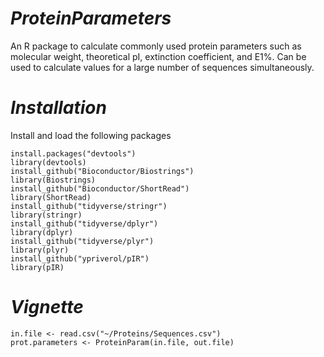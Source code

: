 # _ProteinParameters_
An R package to calculate commonly used protein parameters such as molecular weight, theoretical pI, extinction coefficient, and E1%. Can be used to calculate values for a large number of sequences simultaneously.

# _Installation_
Install and load the following packages
```
install.packages("devtools")
library(devtools)
install_github("Bioconductor/Biostrings")
library(Biostrings)
install_github("Bioconductor/ShortRead")
library(ShortRead)
install_github("tidyverse/stringr")
library(stringr)
install_github("tidyverse/dplyr")
library(dplyr)
install_github("tidyverse/plyr")
library(plyr)
install_github("ypriverol/pIR")
library(pIR)
```
# _Vignette_
```
in.file <- read.csv("~/Proteins/Sequences.csv")
prot.parameters <- ProteinParam(in.file, out.file)
```




